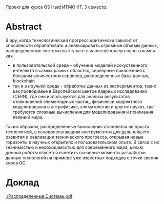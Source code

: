 Проект для курса OS Hard ИТМО КТ, 3 семестр.

# Abstract
В эру, когда технологический прогресс критически зависит от способности обрабатывать и анализировать огромные объемы данных, распределенные системы выступают в качестве краеугольного камня как 
- в *пользовательской* среде - обучение моделей исскуственного интелекта в самых разных областях, серверные приложения с большим количеством сервисов, распределенные базы данных, blockchain
- так и в *научной* среде - обработке данных из экспериментов, таких как проводимые в Европейском центре ядерных исследований (CERN), где они используются для анализа результатов столкновений элементарных частиц, физически корректного моделирования в астрофизике, климатологии и других науках, где требуются сложные вычисления для моделирования и понимания явлений мира.

Таким образом, распределенные вычисления становятся не просто технологией, а основополагающим инструментом для дальнейшего развития и реализации технического прогресса, открывая новые горизонты в научных открытиях и пользовательском опыте. В связи с их значимостью и необходимостью для современного мира, *целью данной работы* является осветить основные моменты разработки данных технологий на примере уже известных подходов с точки зрения курса ОС.

# Доклад
[./Распределенные Системы.pdf](Распределенные%20Системы.pdf)
